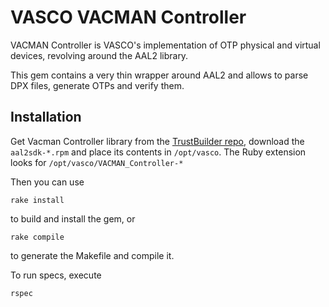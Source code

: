 VASCO VACMAN Controller
=======================

VACMAN Controller is VASCO's implementation of OTP physical and virtual devices, revolving around the AAL2 library.

This gem contains a very thin wrapper around AAL2 and allows to parse DPX files, generate OTPs and verify them.

Installation
------------

Get Vacman Controller library from the [TrustBuilder repo](https://repository.trustbuilder.io/head/trustbuilder/custom/), download the `aal2sdk-*.rpm` and place its contents in `/opt/vasco`. The Ruby extension looks for `/opt/vasco/VACMAN_Controller-*`

Then you can use

    rake install

to build and install the gem, or

    rake compile

to generate the Makefile and compile it.

To run specs, execute

    rspec
